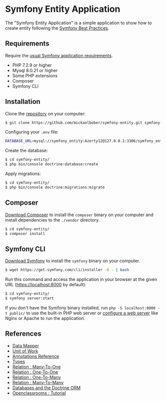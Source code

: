 Symfony Entity Application
============

The "Symfony Entity Application" is a simple application to show how to create 
entity following the [Symfony Best Practices][1].

Requirements
------------

Require the [usual Symfony application requirements][2].

  * PHP 7.2.9 or higher
  * Mysql 8.0.21 or higher
  * Some PHP extensions
  * Composer
  * Symfony CLI

Installation
------------

Clone the [repository][3] on your computer:

```bash
$ git clone https://github.com/mickaelbober/symfony-entity.git symfony-entity
```

Configuring your `.env` file:

```bash
DATABASE_URL=mysql://symfony_entity:Azerty12@127.0.0.1:3306/symfony_entity?serverVersion=8.0
```

Create the database:

```bash
$ cd symfony-entity/
$ php bin/console doctrine:database:create
```

Apply migrations:

```bash
$ cd symfony-entity/
$ php bin/console doctrine:migrations:migrate
```

Composer
------------

[Download Composer][4] to install the `composer` binary on your computer and install
dependencies to the `./vendor` directory.

```bash
$ cd symfony-entity/
$ composer install
```

Symfony CLI
------------

[Download Symfony][5] to install the `symfony` binary on your computer. 

```bash
$ wget https://get.symfony.com/cli/installer -O - | bash
```

Run this command and access the application in your
browser at the given URL (<https://localhost:8000> by default):

```bash
$ cd symfony-entity/
$ symfony server:start
```

If you don't have the Symfony binary installed, run `php -S localhost:8000 -t public/`
to use the built-in PHP web server or [configure a web server][6] like Nginx or
Apache to run the application.

References
------------

 * [Data Mapper][7]
 * [Unit of Work][8]
 * [Annotations Reference][9]
 * [Types][10]
 * [Relation : Many-To-One][11]
 * [Relation : One-To-One][12]
 * [Relation : One-To-Many][13]
 * [Relation : Many-To-Many][14] 
 * [Databases and the Doctrine ORM][15]
 * [Openclassrooms : Tutorial][16]

[1]: https://symfony.com/doc/current/best_practices.html
[2]: https://symfony.com/doc/current/setup.html
[3]: https://github.com/mickaelbober/symfony-entity
[4]: https://getcomposer.org/download/
[5]: https://symfony.com/download
[6]: https://symfony.com/doc/current/setup/web_server_configuration.html
[7]: https://martinfowler.com/eaaCatalog/dataMapper.html
[8]: https://martinfowler.com/eaaCatalog/unitOfWork.html
[9]: https://www.doctrine-project.org/projects/doctrine-orm/en/2.6/reference/annotations-reference.html#annotations-reference
[10]: https://www.doctrine-project.org/projects/doctrine-dbal/en/2.6/reference/types.html#types
[11]: https://www.doctrine-project.org/projects/doctrine-orm/en/2.6/reference/association-mapping.html#many-to-one-unidirectional
[12]: https://www.doctrine-project.org/projects/doctrine-orm/en/2.6/reference/association-mapping.html#one-to-one-unidirectional
[13]: https://www.doctrine-project.org/projects/doctrine-orm/en/2.6/reference/association-mapping.html#one-to-many-bidirectional
[14]: https://www.doctrine-project.org/projects/doctrine-orm/en/2.6/reference/association-mapping.html#many-to-many-unidirectional
[15]: https://symfony.com/doc/current/doctrine.html#querying-for-objects-the-repository
[16]: https://openclassrooms.com/fr/courses/5489656-construisez-un-site-web-a-l-aide-du-framework-symfony-4/5517031-gerez-vos-donnees-avec-doctrine-orm
